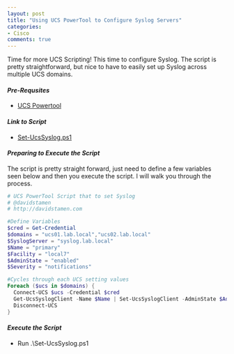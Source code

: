 ```yaml
---
layout: post
title: "Using UCS PowerTool to Configure Syslog Servers"
categories:
- Cisco
comments: true
---
```

Time for more UCS Scripting! This time to configure Syslog. The script is pretty straightforward, but nice to have to easily set up Syslog across multiple UCS domains.

#### ***Pre-Requsites***
- [UCS Powertool](https://communities.cisco.com/docs/DOC-53838)

#### ***Link to Script***
- [Set-UcsSyslog.ps1](https://github.com/dstamen/UCS-PowerTool/blob/master/Set-UCSSyslog.ps1)

#### ***Preparing to Execute the Script***
The script is pretty straight forward, just need to define a few variables seen below and then you execute the script. I will walk you through the process.

```powershell
# UCS PowerTool Script that to set Syslog
# @davidstamen
# http://davidstamen.com

#Define Variables
$cred = Get-Credential
$domains = "ucs01.lab.local","ucs02.lab.local"
$SyslogServer = "syslog.lab.local"
$Name = "primary"
$Facility = "local7"
$AdminState = "enabled"
$Severity = "notifications"

#Cycles through each UCS setting values
Foreach ($ucs in $domains) {
  Connect-UCS $ucs -Credential $cred
  Get-UcsSyslogClient -Name $Name | Set-UcsSyslogClient -AdminState $AdminState -ForwardingFacility $Facility -Hostname $SyslogServer -Severity $Severity -Force
  Disconnect-UCS
}
```

#### ***Execute the Script***
- Run .\Set-UcsSyslog.ps1
